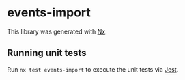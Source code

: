 # events-import

This library was generated with [Nx](https://nx.dev).

## Running unit tests

Run `nx test events-import` to execute the unit tests via [Jest](https://jestjs.io).
